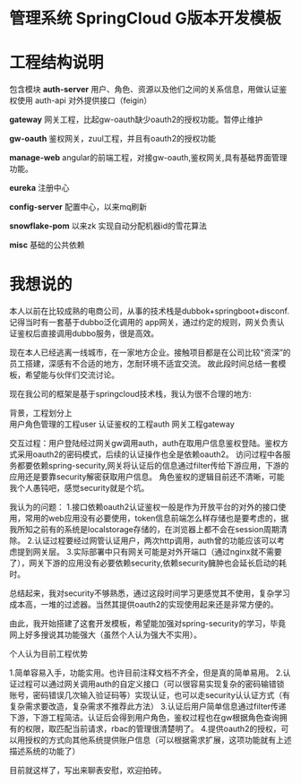 # 管理系统 SpringCloud G版本开发模板

# 工程结构说明

包含模块
**auth-server** 用户、角色、资源以及他们之间的关系信息，用做认证鉴权使用
auth-api 对外提供接口（feigin）

**gateway**  网关工程，比起gw-oauth缺少oauth2的授权功能。暂停止维护

**gw-oauth** 鉴权网关，zuul工程，并且有oauth2的授权功能

**manage-web** angular的前端工程，对接gw-oauth,鉴权网关,具有基础界面管理功能。


**eureka** 注册中心

**config-server** 配置中心，以来mq刷新

**snowflake-pom** 以来zk 实现自动分配机器id的雪花算法

**misc** 基础的公共依赖


# 我想说的



本人以前在比较成熟的电商公司，从事的技术栈是dubbok+springboot+disconf.记得当时有一套基于dubbo泛化调用的
app网关，通过约定的规则，网关负责认证鉴权后直接调用dubbo服务，很是高效。

现在本人已经逃离一线城市，在一家地方企业。接触项目都是在公司比较“资深”的员工搭建，深感有不合适的地方，怎耐环境不适宜交流。
故此段时间总结一套模板，希望能与伙伴们交流讨论。

现在我公司的框架是基于springcloud技术栈，我认为很不合理的地方:

背景，工程划分上  
用户角色管理的工程user
认证鉴权的工程auth
网关工程gateway

交互过程：用户登陆经过网关gw调用auth，auth在取用户信息鉴权登陆。鉴权方式采用oauth2的密码模式，后续的认证操作也全是依赖oauth2。
访问过程中各服务都要依赖spring-security,网关将认证后的信息通过filter传给下游应用，下游的应用还是要靠security解密获取用户信息。
角色鉴权的逻辑目前还不清晰，可能我个人愚钝吧，感觉security就是个坑。

我认为的问题：
1.接口依赖oauth2认证鉴权一般是作为开放平台的对外的接口使用，常用的web应用没有必要使用，token信息前端怎么样存储也是要考虑的，据我所知之前有的系统是localstorage存储的，在浏览器上都不会在session周期清除。
2.认证过程要经过网管认证用户，两次http调用，auth曾的功能应该可以考虑提到网关层。
3.实际部署中只有网关可能是对外开端口（通过nginx就不需要了），网关下游的应用没有必要依赖security,依赖security臃肿也会延长启动的耗时。

总结起来，我对security不够熟悉，通过这段时间学习更感觉其不使用，复杂学习成本高，一堆的过滤器。当然其提供oauth2的实现使用起来还是非常方便的。

由此，我开始搭建了这套开发模板，希望能加强对spring-security的学习，毕竟网上好多搜说其功能强大（虽然个人认为强大不实用）。

个人认为目前工程优势

1.简单容易入手，功能实用。也许目前注释文档不齐全，但是真的简单易用。
2.认证过程可以通过网关调用auth的自定义接口（可以很容易实现复杂的密码输错锁账号，密码错误几次输入验证码等）实现认证，也可以走security认认证方式（有复杂需求要改造，复杂需求不推荐此方法）
3.认证后用户简单信息通过filter传递下游，下游工程简洁。认证后会得到用户角色，鉴权过程也在gw根据角色查询拥有的权限，取匹配当前请求，rbac的管理很清楚明了。
4.提供oauth2的授权，可以用授权的方式向其他系统提供账户信息（可以根据需求扩展，这项功能就有上述描述系统的功能了）

目前就这样了，写出来聊表安慰，欢迎拍砖。
